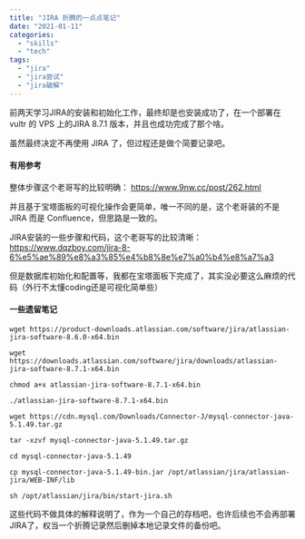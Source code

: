 ```yaml
---
title: "JIRA 折腾的一点点笔记"
date: "2021-01-11"
categories: 
  - "skills"
  - "tech"
tags: 
  - "jira"
  - "jira尝试"
  - "jira破解"
---
```


前两天学习JIRA的安装和初始化工作，最终却是也安装成功了，在一个部署在 vultr 的 VPS 上的JIRA 8.7.1 版本，并且也成功完成了那个啥。

虽然最终决定不再使用 JIRA 了，但过程还是做个简要记录吧。

#### 有用参考

整体步骤这个老哥写的比较明确： https://www.9nw.cc/post/262.html

并且基于宝塔面板的可视化操作会更简单，唯一不同的是，这个老哥装的不是 JIRA 而是 Confluence，但思路是一致的。

JIRA安装的一些步骤和代码，这个老哥写的比较清晰： https://www.dqzboy.com/jira-8-6%e5%ae%89%e8%a3%85%e4%b8%8e%e7%a0%b4%e8%a7%a3

但是数据库初始化和配置等，我都在宝塔面板下完成了，其实没必要这么麻烦的代码（外行不太懂coding还是可视化简单些）

#### 一些遗留笔记

```
wget https://product-downloads.atlassian.com/software/jira/atlassian-jira-software-8.6.0-x64.bin
```

```
wget https://downloads.atlassian.com/software/jira/downloads/atlassian-jira-software-8.7.1-x64.bin
```

```
chmod a+x atlassian-jira-software-8.7.1-x64.bin
```

```
./atlassian-jira-software-8.7.1-x64.bin
```

```
wget https://cdn.mysql.com/Downloads/Connector-J/mysql-connector-java-5.1.49.tar.gz
```

```
tar -xzvf mysql-connector-java-5.1.49.tar.gz
```

```
cd mysql-connector-java-5.1.49
```

```
cp mysql-connector-java-5.1.49-bin.jar /opt/atlassian/jira/atlassian-jira/WEB-INF/lib
```

```
sh /opt/atlassian/jira/bin/start-jira.sh
```

这些代码不做具体的解释说明了，作为一个自己的存档吧，也许后续也不会再部署JIRA了，权当一个折腾记录然后删掉本地记录文件的备份吧。
